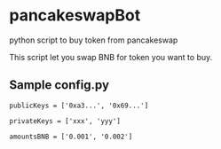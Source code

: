 # pancakeswapBot
python script to buy token from pancakeswap

This script let you swap BNB for token you want to buy.

## Sample config.py
```
publicKeys = ['0xa3...', '0x69...']
```
```
privateKeys = ['xxx', 'yyy']
```
```
amountsBNB = ['0.001', '0.002']
```